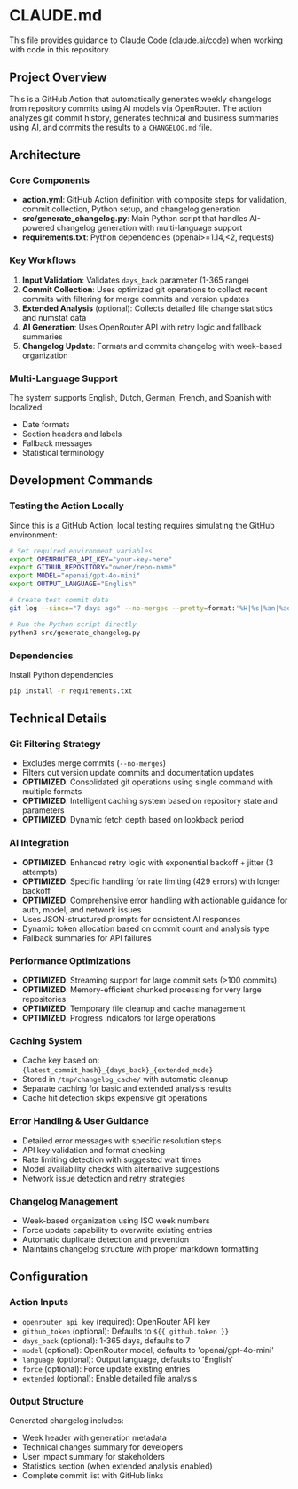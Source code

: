 # CLAUDE.md

This file provides guidance to Claude Code (claude.ai/code) when working with code in this repository.

## Project Overview

This is a GitHub Action that automatically generates weekly changelogs from repository commits using AI models via OpenRouter. The action analyzes git commit history, generates technical and business summaries using AI, and commits the results to a `CHANGELOG.md` file.

## Architecture

### Core Components

- **action.yml**: GitHub Action definition with composite steps for validation, commit collection, Python setup, and changelog generation
- **src/generate_changelog.py**: Main Python script that handles AI-powered changelog generation with multi-language support
- **requirements.txt**: Python dependencies (openai>=1.14,<2, requests)

### Key Workflows

1. **Input Validation**: Validates `days_back` parameter (1-365 range)
2. **Commit Collection**: Uses optimized git operations to collect recent commits with filtering for merge commits and version updates  
3. **Extended Analysis** (optional): Collects detailed file change statistics and numstat data
4. **AI Generation**: Uses OpenRouter API with retry logic and fallback summaries
5. **Changelog Update**: Formats and commits changelog with week-based organization

### Multi-Language Support

The system supports English, Dutch, German, French, and Spanish with localized:
- Date formats
- Section headers and labels  
- Fallback messages
- Statistical terminology

## Development Commands

### Testing the Action Locally

Since this is a GitHub Action, local testing requires simulating the GitHub environment:

```bash
# Set required environment variables
export OPENROUTER_API_KEY="your-key-here"
export GITHUB_REPOSITORY="owner/repo-name"
export MODEL="openai/gpt-4o-mini"
export OUTPUT_LANGUAGE="English"

# Create test commit data
git log --since="7 days ago" --no-merges --pretty=format:'%H|%s|%an|%ad|%h' --date=short > commits.txt

# Run the Python script directly
python3 src/generate_changelog.py
```

### Dependencies

Install Python dependencies:
```bash
pip install -r requirements.txt
```

## Technical Details

### Git Filtering Strategy
- Excludes merge commits (`--no-merges`)
- Filters out version update commits and documentation updates
- **OPTIMIZED**: Consolidated git operations using single command with multiple formats
- **OPTIMIZED**: Intelligent caching system based on repository state and parameters
- **OPTIMIZED**: Dynamic fetch depth based on lookback period

### AI Integration
- **OPTIMIZED**: Enhanced retry logic with exponential backoff + jitter (3 attempts)
- **OPTIMIZED**: Specific handling for rate limiting (429 errors) with longer backoff
- **OPTIMIZED**: Comprehensive error handling with actionable guidance for auth, model, and network issues
- Uses JSON-structured prompts for consistent AI responses
- Dynamic token allocation based on commit count and analysis type
- Fallback summaries for API failures

### Performance Optimizations
- **OPTIMIZED**: Streaming support for large commit sets (>100 commits)
- **OPTIMIZED**: Memory-efficient chunked processing for very large repositories
- **OPTIMIZED**: Temporary file cleanup and cache management
- **OPTIMIZED**: Progress indicators for large operations

### Caching System
- Cache key based on: `{latest_commit_hash}_{days_back}_{extended_mode}`
- Stored in `/tmp/changelog_cache/` with automatic cleanup
- Separate caching for basic and extended analysis results
- Cache hit detection skips expensive git operations

### Error Handling & User Guidance
- Detailed error messages with specific resolution steps
- API key validation and format checking
- Rate limiting detection with suggested wait times
- Model availability checks with alternative suggestions
- Network issue detection and retry strategies

### Changelog Management
- Week-based organization using ISO week numbers
- Force update capability to overwrite existing entries
- Automatic duplicate detection and prevention
- Maintains changelog structure with proper markdown formatting

## Configuration

### Action Inputs
- `openrouter_api_key` (required): OpenRouter API key
- `github_token` (optional): Defaults to `${{ github.token }}`
- `days_back` (optional): 1-365 days, defaults to 7
- `model` (optional): OpenRouter model, defaults to 'openai/gpt-4o-mini'
- `language` (optional): Output language, defaults to 'English'
- `force` (optional): Force update existing entries
- `extended` (optional): Enable detailed file analysis

### Output Structure
Generated changelog includes:
- Week header with generation metadata
- Technical changes summary for developers
- User impact summary for stakeholders  
- Statistics section (when extended analysis enabled)
- Complete commit list with GitHub links